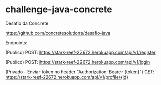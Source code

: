 # challenge-java-concrete

Desafio da Concrete

https://github.com/concretesolutions/desafio-java

Endpoints:

(Publico)
POST: https://stark-reef-22672.herokuapp.com/api/v1/register

(Publico)
POST: https://stark-reef-22672.herokuapp.com/api/v1/login

(Privado - Enviar token no header "Authorization: Bearer {token}")
GET: https://stark-reef-22672.herokuapp.com/api/v1/profile/{id}
